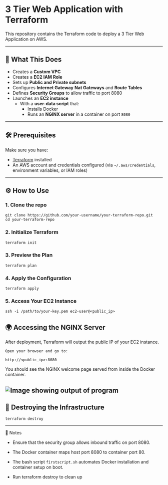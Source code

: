 # 3 Tier Web Application with Terraform

This repository contains the Terraform code to deploy a 3 Tier Web Application on AWS.

---

## 🚀 What This Does

- Creates a **Custom VPC**
- Creates a **EC2 IAM Role**
- Sets up **Public and Private subnets**
- Configures **Internet Gateway** **Nat Gateways** and **Route Tables**
- Defines **Security Groups** to allow traffic to port 8080
- Launches an **EC2 instance**
  - With a **user-data script** that:
    - Installs Docker
    - Runs an **NGINX server** in a container on port `8080`

---

## 🛠️ Prerequisites

Make sure you have:

- [Terraform](https://developer.hashicorp.com/terraform/install) installed
- An AWS account and credentials configured (via `~/.aws/credentials`, environment variables, or IAM roles)

---

## ⚙️ How to Use

### 1. Clone the repo
```
git clone https://github.com/your-username/your-terraform-repo.git
cd your-terraform-repo
```
### 2. Initialize Terraform
```
terraform init
```
### 3. Preview the Plan
```
terraform plan
```
### 4. Apply the Configuration
```
terraform apply
```
### 5. Access Your EC2 Instance
```
ssh -i /path/to/your-key.pem ec2-user@<public_ip>
```
## 🌍  Accessing the NGINX Server

After deployment, Terraform will output the public IP of your EC2 instance.
```
Open your browser and go to:

http://<public_ip>:8080
```
You should see the NGINX welcome page served from inside the Docker container.

![Image showing output of program](/3TierWeb/screenshots/Screenshot%202025-04-15%20at%2011.05.05%20AM.png)
---

## 🧹 Destroying the Infrastructure
```
terraform destroy
```
---

📝 Notes

- Ensure that the security group allows inbound traffic on port 8080.

- The Docker container maps host port 8080 to container port 80.

- The bash script ``firstscript.sh`` automates Docker installation and container setup on boot.

- Run terraform destroy to clean up 





